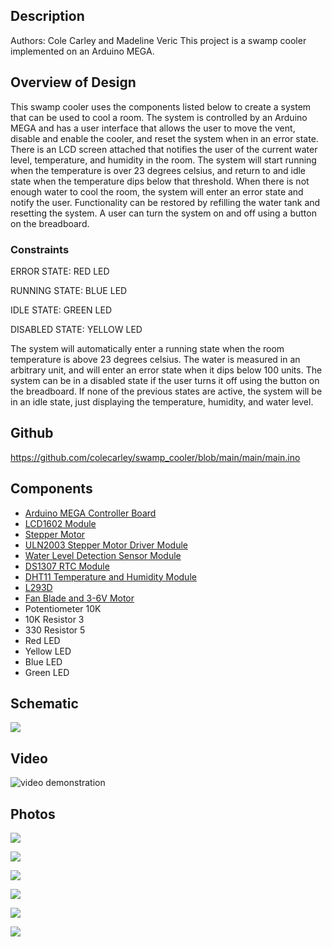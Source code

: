 ## Description
Authors: Cole Carley and Madeline Veric
This project is a swamp cooler implemented on an Arduino MEGA. 


## Overview of Design
This swamp cooler uses the components listed below to create a system that can be used to cool a room. The system is controlled by an Arduino MEGA and has a user interface that allows the user to move the vent, disable and enable the cooler, and reset the system when in an error state. There is an LCD screen attached that notifies the user of the current water level, temperature, and humidity in the room. The system will start running when the temperature is over 23 degrees celsius, and return to and idle state when the temperature dips below that threshold. When there is not enough water to cool the room, the system will enter an error state and notify the user. Functionality can be restored by refilling the water tank and resetting the system. A user can turn the system on and off using a button on the breadboard.

### Constraints
ERROR STATE: RED LED

RUNNING STATE: BLUE LED

IDLE STATE: GREEN LED

DISABLED STATE: YELLOW LED


The system will automatically enter a running state when the room temperature is above 23 degrees celsius. The water is measured in an arbitrary unit, and will enter an error state when it dips below 100 units. The system can be in a disabled state if the user turns it off using the button on the breadboard. If none of the previous states are active, the system will be in an idle state, just displaying the temperature, humidity, and water level.

## Github
https://github.com/colecarley/swamp_cooler/blob/main/main/main.ino

## Components
- [Arduino MEGA Controller Board](https://docs.arduino.cc/resources/datasheets/A000067-datasheet.pdf)
- [LCD1602 Module](https://www.waveshare.com/datasheet/LCD_en_PDF/LCD1602.pdf)
- [Stepper Motor](https://www.mouser.com/datasheet/2/758/stepd-01-data-sheet-1143075.pdf)
- [ULN2003 Stepper Motor Driver Module](https://www.electronicoscaldas.com/datasheet/ULN2003A-PCB.pdf)
- [Water Level Detection Sensor Module](https://curtocircuito.com.br/datasheet/sensor/nivel_de_agua_analogico.pdf)
- [DS1307 RTC Module](https://www.analog.com/media/en/technical-documentation/data-sheets/ds1307.pdf)
- [DHT11 Temperature and Humidity Module](https://www.mouser.com/datasheet/2/758/DHT11-Technical-Data-Sheet-Translated-Version-1143054.pdf)
- [L293D](https://www.ti.com/lit/ds/symlink/l293.pdf)
- [Fan Blade and 3-6V Motor](https://wiki-content.arduino.cc/documents/datasheets/DCmotor6_9V.pdf)
- Potentiometer 10K
- 10K Resistor 3
- 330 Resistor 5
- Red LED
- Yellow LED
- Blue LED
- Green LED

## Schematic
![](https://i.imgur.com/LZizyra.png)

## Video
![video demonstration](https://www.youtube.com/watch?v=gsJyTYYRlOk&ab_channel=ColeCarley)

## Photos
![](https://i.imgur.com/NUT4M3L.jpg)

![](https://i.imgur.com/2aZ6v2r.jpg)

![](https://i.imgur.com/93MwZ59.jpg)

![](https://i.imgur.com/89fDgaj.jpg)

![](https://i.imgur.com/KrJWxsu.jpg)

![](https://i.imgur.com/8XnFwTF.jpg)
